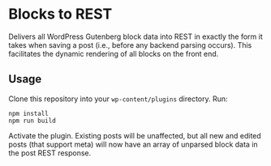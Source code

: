 # Blocks to REST

Delivers all WordPress Gutenberg block data into REST in exactly the form it takes when saving a post (i.e., before any backend parsing occurs). This facilitates the dynamic rendering of all blocks on the front end.

## Usage

Clone this repository into your `wp-content/plugins` directory. Run:

```
npm install
npm run build
```

Activate the plugin. Existing posts will be unaffected, but all new and edited posts (that support meta) will now have an array of unparsed block data in the post REST response.